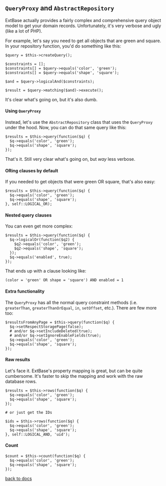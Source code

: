 ## `QueryProxy` and `AbstractRepository`

ExtBase actually provides a fairly complex and comprehensive query object model to get your domain records. Unfortunately, it's very verbose and ugly (like a lot of PHP). 

For example, let's say you need to get all objects that are green and square. In your repository function, you'd do something like this:

```
$query = $this->createQuery();

$constraints = [];
$constraints[] = $query->equals('color', 'green');
$constraints[] = $query->equals('shape', 'square');

$and = $query->logicalAnd($constraints);

$result = $query->matching($and)->execute();
```

It's clear what's going on, but it's also dumb.

#### Using `QueryProxy`

Instead, let's use the `AbstractRepository` class that uses the `QueryProxy` under the hood. Now, you can do that same query like this:

```
$results = $this->query(function($q) {
  $q->equals('color', 'green');
  $q->equals('shape', 'square');
});
```

That's it. Still very clear what's going on, but _way_ less verbose. 

#### ORing clauses by default

If you needed to get objects that were green OR square, that's also easy:

```
$results = $this->query(function($q) {
  $q->equals('color', 'green');
  $q->equals('shape', 'square');
}, self::LOGICAL_OR);
```

#### Nested query clauses

You can even get more complex:

```
$results = $this->query(function($q) {
  $q->logicalOr(function($q2) {
    $q2->equals('color', 'green');
    $q2->equals('shape', 'square');
  });
  $q->equals('enabled', true);
});
```

That ends up with a clause looking like:

```
(color = 'green' OR shape = 'square') AND enabled = 1
```

#### Extra functionality

The `QueryProxy` has all the normal query constraint methods (i.e. `greaterThan`, `greaterThanOrEqual`, `in`, `setOffset`, etc.). There are few more too:

```
$resultsFromAnyPage = $this->query(function($q) {
  $q->setRespectStoragePage(false);
  # and/or $q->setIncludeDeleted(true);
  # and/or $q->setIgnoreEnableFields(true);
  $q->equals('color', 'green');
  $q->equals('shape', 'square');
});
```


#### Raw results

Let's face it. ExtBase's property mapping is great, but can be quite cumbersome. It's faster to skip the mapping and work with the raw database rows. 

```
$results = $this->rows(function($q) {
  $q->equals('color', 'green');
  $q->equals('shape', 'square');
});

# or just get the IDs

$ids = $this->rows(function($q) {
  $q->equals('color', 'green');
  $q->equals('shape', 'square');
}, self::LOGICAL_AND, 'uid');
```

#### Count

```
$count = $this->count(function($q) {
  $q->equals('color', 'green');
  $q->equals('shape', 'square');
});
```

[back to docs](.)